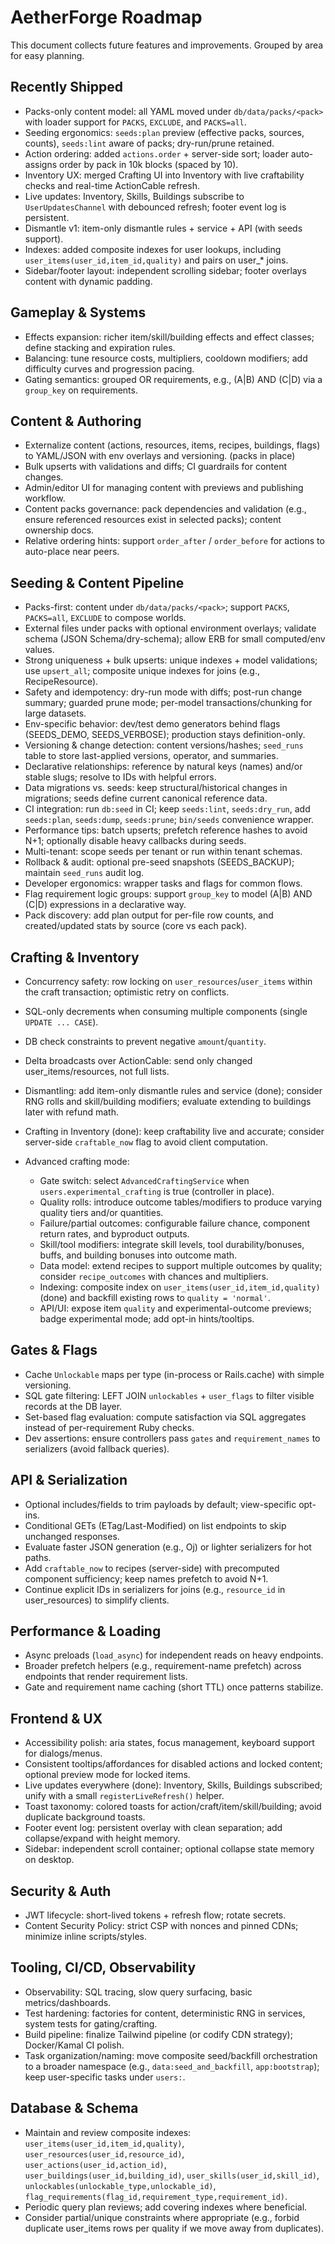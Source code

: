 # AetherForge Roadmap

This document collects future features and improvements. Grouped by area for easy planning.

## Recently Shipped
- Packs-only content model: all YAML moved under `db/data/packs/<pack>` with loader support for `PACKS`, `EXCLUDE`, and `PACKS=all`.
- Seeding ergonomics: `seeds:plan` preview (effective packs, sources, counts), `seeds:lint` aware of packs; dry-run/prune retained.
- Action ordering: added `actions.order` + server-side sort; loader auto-assigns order by pack in 10k blocks (spaced by 10).
- Inventory UX: merged Crafting UI into Inventory with live craftability checks and real-time ActionCable refresh.
- Live updates: Inventory, Skills, Buildings subscribe to `UserUpdatesChannel` with debounced refresh; footer event log is persistent.
- Dismantle v1: item-only dismantle rules + service + API (with seeds support).
- Indexes: added composite indexes for user lookups, including `user_items(user_id,item_id,quality)` and pairs on user_* joins.
- Sidebar/footer layout: independent scrolling sidebar; footer overlays content with dynamic padding.

## Gameplay & Systems
- Effects expansion: richer item/skill/building effects and effect classes; define stacking and expiration rules.
- Balancing: tune resource costs, multipliers, cooldown modifiers; add difficulty curves and progression pacing.
- Gating semantics: grouped OR requirements, e.g., (A|B) AND (C|D) via a `group_key` on requirements.

## Content & Authoring
- Externalize content (actions, resources, items, recipes, buildings, flags) to YAML/JSON with env overlays and versioning. (packs in place)
- Bulk upserts with validations and diffs; CI guardrails for content changes.
- Admin/editor UI for managing content with previews and publishing workflow.
- Content packs governance: pack dependencies and validation (e.g., ensure referenced resources exist in selected packs); content ownership docs.
- Relative ordering hints: support `order_after` / `order_before` for actions to auto-place near peers.

## Seeding & Content Pipeline
- Packs-first: content under `db/data/packs/<pack>`; support `PACKS`, `PACKS=all`, `EXCLUDE` to compose worlds.
- External files under packs with optional environment overlays; validate schema (JSON Schema/dry-schema); allow ERB for small computed/env values.
- Strong uniqueness + bulk upserts: unique indexes + model validations; use `upsert_all`; composite unique indexes for joins (e.g., RecipeResource).
- Safety and idempotency: dry-run mode with diffs; post-run change summary; guarded prune mode; per-model transactions/chunking for large datasets.
- Env-specific behavior: dev/test demo generators behind flags (SEEDS_DEMO, SEEDS_VERBOSE); production stays definition-only.
- Versioning & change detection: content versions/hashes; `seed_runs` table to store last-applied versions, operator, and summaries.
- Declarative relationships: reference by natural keys (names) and/or stable slugs; resolve to IDs with helpful errors.
- Data migrations vs. seeds: keep structural/historical changes in migrations; seeds define current canonical reference data.
- CI integration: run `db:seed` in CI; keep `seeds:lint`, `seeds:dry_run`, add `seeds:plan`, `seeds:dump`, `seeds:prune`; `bin/seeds` convenience wrapper.
- Performance tips: batch upserts; prefetch reference hashes to avoid N+1; optionally disable heavy callbacks during seeds.
- Multi-tenant: scope seeds per tenant or run within tenant schemas.
- Rollback & audit: optional pre-seed snapshots (SEEDS_BACKUP); maintain `seed_runs` audit log.
- Developer ergonomics: wrapper tasks and flags for common flows.
- Flag requirement logic groups: support `group_key` to model (A|B) AND (C|D) expressions in a declarative way.
- Pack discovery: add plan output for per-file row counts, and created/updated stats by source (core vs each pack).

## Crafting & Inventory
- Concurrency safety: row locking on `user_resources`/`user_items` within the craft transaction; optimistic retry on conflicts.
- SQL-only decrements when consuming multiple components (single `UPDATE ... CASE`).
- DB check constraints to prevent negative `amount`/`quantity`.
- Delta broadcasts over ActionCable: send only changed user_items/resources, not full lists.
- Dismantling: add item-only dismantle rules and service (done); consider RNG rolls and skill/building modifiers; evaluate extending to buildings later with refund math.
- Crafting in Inventory (done): keep craftability live and accurate; consider server-side `craftable_now` flag to avoid client computation.

- Advanced crafting mode:
  - Gate switch: select `AdvancedCraftingService` when `users.experimental_crafting` is true (controller in place).
  - Quality rolls: introduce outcome tables/modifiers to produce varying quality tiers and/or quantities.
  - Failure/partial outcomes: configurable failure chance, component return rates, and byproduct outputs.
  - Skill/tool modifiers: integrate skill levels, tool durability/bonuses, buffs, and building bonuses into outcome math.
  - Data model: extend recipes to support multiple outcomes by quality; consider `recipe_outcomes` with chances and multipliers.
  - Indexing: composite index on `user_items(user_id,item_id,quality)` (done) and backfill existing rows to `quality = 'normal'`.
  - API/UI: expose item `quality` and experimental-outcome previews; badge experimental mode; add opt-in hints/tooltips.

## Gates & Flags
- Cache `Unlockable` maps per type (in-process or Rails.cache) with simple versioning.
- SQL gate filtering: LEFT JOIN `unlockables` + `user_flags` to filter visible records at the DB layer.
- Set-based flag evaluation: compute satisfaction via SQL aggregates instead of per-requirement Ruby checks.
- Dev assertions: ensure controllers pass `gates` and `requirement_names` to serializers (avoid fallback queries).

## API & Serialization
- Optional includes/fields to trim payloads by default; view-specific opt-ins.
- Conditional GETs (ETag/Last-Modified) on list endpoints to skip unchanged responses.
- Evaluate faster JSON generation (e.g., Oj) or lighter serializers for hot paths.
- Add `craftable_now` to recipes (server-side) with precomputed component sufficiency; keep names prefetch to avoid N+1.
- Continue explicit IDs in serializers for joins (e.g., `resource_id` in user_resources) to simplify clients.

## Performance & Loading
- Async preloads (`load_async`) for independent reads on heavy endpoints.
- Broader prefetch helpers (e.g., requirement-name prefetch) across endpoints that render requirement lists.
- Gate and requirement name caching (short TTL) once patterns stabilize.

## Frontend & UX
- Accessibility polish: aria states, focus management, keyboard support for dialogs/menus.
- Consistent tooltips/affordances for disabled actions and locked content; optional preview mode for locked items.
- Live updates everywhere (done): Inventory, Skills, Buildings subscribed; unify with a small `registerLiveRefresh()` helper.
- Toast taxonomy: colored toasts for action/craft/item/skill/building; avoid duplicate background toasts.
- Footer event log: persistent overlay with clean separation; add collapse/expand with height memory.
- Sidebar: independent scroll container; optional collapse state memory on desktop.

## Security & Auth
- JWT lifecycle: short-lived tokens + refresh flow; rotate secrets.
- Content Security Policy: strict CSP with nonces and pinned CDNs; minimize inline scripts/styles.

## Tooling, CI/CD, Observability
- Observability: SQL tracing, slow query surfacing, basic metrics/dashboards.
- Test hardening: factories for content, deterministic RNG in services, system tests for gating/crafting.
- Build pipeline: finalize Tailwind pipeline (or codify CDN strategy); Docker/Kamal CI polish.
- Task organization/naming: move composite seed/backfill orchestration to a broader namespace (e.g., `data:seed_and_backfill`, `app:bootstrap`); keep user-specific tasks under `users:`.

## Database & Schema
- Maintain and review composite indexes: `user_items(user_id,item_id,quality)`, `user_resources(user_id,resource_id)`, `user_actions(user_id,action_id)`, `user_buildings(user_id,building_id)`, `user_skills(user_id,skill_id)`, `unlockables(unlockable_type,unlockable_id)`, `flag_requirements(flag_id,requirement_type,requirement_id)`.
- Periodic query plan reviews; add covering indexes where beneficial.
- Consider partial/unique constraints where appropriate (e.g., forbid duplicate user_items rows per quality if we move away from duplicates).

